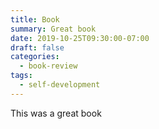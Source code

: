 ```yaml
---
title: Book
summary: Great book
date: 2019-10-25T09:30:00-07:00
draft: false
categories:
  - book-review
tags:
  - self-development
---
```

This was a great book
